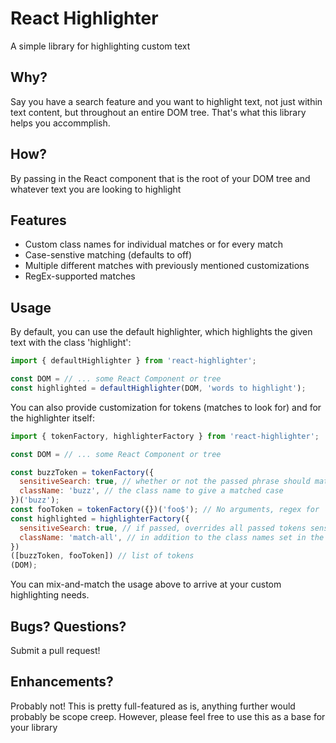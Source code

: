 # React Highlighter

A simple library for highlighting custom text

## Why?

Say you have a search feature and you want to highlight text, not just within text content, but throughout an entire DOM tree. That's what this library helps you accommplish.

## How?

By passing in the React component that is the root of your DOM tree and whatever text you are looking to highlight

## Features
* Custom class names for individual matches or for every match
* Case-senstive matching (defaults to off)
* Multiple different matches with previously mentioned customizations
* RegEx-supported matches

## Usage

By default, you can use the default highlighter, which highlights the given text with the class 'highlight':

```javascript
import { defaultHighlighter } from 'react-highlighter';

const DOM = // ... some React Component or tree
const highlighted = defaultHighlighter(DOM, 'words to highlight');
```

You can also provide customization for tokens (matches to look for) and for the highlighter itself:

```javascript
import { tokenFactory, highlighterFactory } from 'react-highlighter';

const DOM = // ... some React Component or tree

const buzzToken = tokenFactory({
  sensitiveSearch: true, // whether or not the passed phrase should match exact case
  className: 'buzz', // the class name to give a matched case
})('buzz');
const fooToken = tokenFactory({})('foo$'); // No arguments, regex for 'ends in foo'
const highlighted = highlighterFactory({
  sensitiveSearch: true, // if passed, overrides all passed tokens sensitiveSearch
  className: 'match-all', // in addition to the class names set in the tokens, each match will also get this class
})
([buzzToken, fooToken]) // list of tokens
(DOM);
```

You can mix-and-match the usage above to arrive at your custom highlighting needs.

## Bugs? Questions?
Submit a pull request!

## Enhancements?
Probably not! This is pretty full-featured as is, anything further would probably be scope creep. However, please feel free to use this as a base for your library